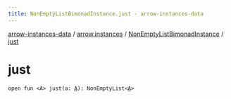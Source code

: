 ```yaml
---
title: NonEmptyListBimonadInstance.just - arrow-instances-data
---
```


[arrow-instances-data](../../index.html) / [arrow.instances](../index.html) / [NonEmptyListBimonadInstance](index.html) / [just](./just.html)

# just

`open fun <A> just(a: `[`A`](just.html#A)`): NonEmptyList<`[`A`](just.html#A)`>`